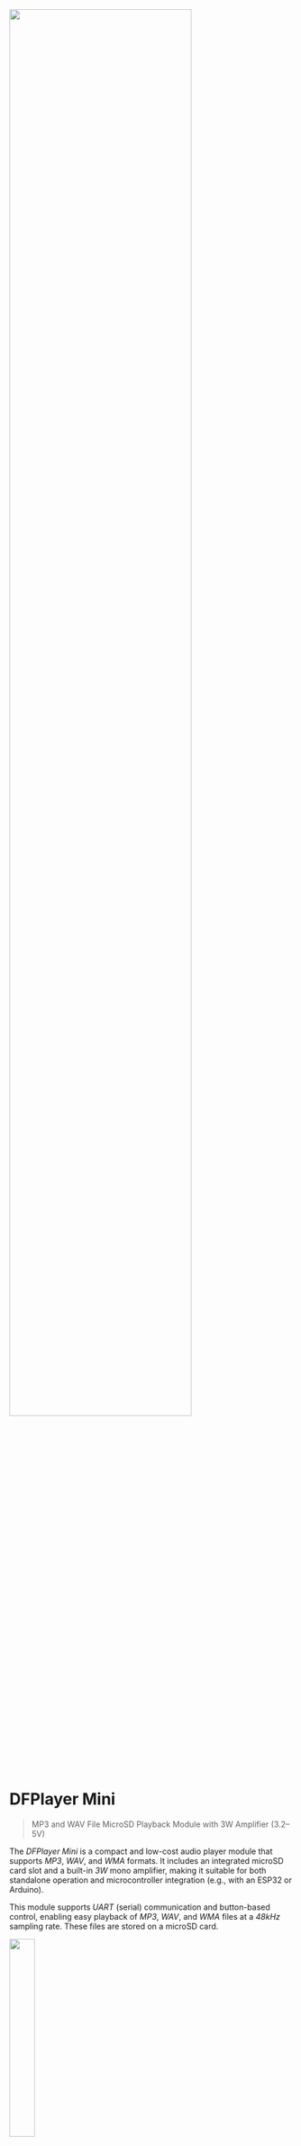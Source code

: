 <img src="/assets/images/amplifier.png" width="80%" height="80%" />

# DFPlayer Mini

> MP3 and WAV File MicroSD Playback Module with 3W Amplifier (3.2–5V)

The *DFPlayer Mini* is a compact and low-cost audio player module that supports *MP3*, *WAV*, and *WMA* formats. It includes an integrated microSD card slot and a built-in *3W* mono amplifier, making it suitable for both standalone operation and microcontroller integration (e.g., with an ESP32 or Arduino).

This module supports *UART* (serial) communication and button-based control, enabling easy playback of *MP3*, *WAV*, and *WMA* files at a *48kHz* sampling rate. These files are stored on a microSD card.

<img src="images/dfplayer_mini_sdcard_overview.png" width="30%" height="30%" />

> [!IMPORTANT]  
> There are various versions of this board available. If you plan to use a microcontroller to control the module via *UART*, ensure that the version you order is compatible with your software libraries (see below for more details).

## Overview

The *DFPlayer Mini* adds audio playback capabilities to your project and can be operated either standalone or controlled by a microcontroller via *UART* (serial interface). It has a wide voltage range (*3.2V* - *5V*), making it compatible with both *3.3V* and *5V* microcontrollers, as well as single *Li-ion* batteries.

Audio files can be stored on a microSD card with a maximum capacity of *32GB*.



<img src="images/dfplayer_mini_topangle2.png" width="30%" height="30%" />


| Item | Description |
| --- | --- |
| **Operating Voltage** | *3.2V–5V* |
| **Standby Current** | *~20mA* |
| **Max Current** | *~200mA* (*~50mA* when not using the built-in amplifier) |
| **Audio Formats** | *MP3, WAV, WMA* |
| **SD Card Support** | *MicroSD card, up to 32GB* |
| **File System** | *FAT16, FAT32* |
| **Audio File Limit** | *Up to 100 folders, 255 audio files per folder* |
| **Sampling Rate** | *8 / 11.025 / 12 / 16 / 22.05 / 24 / 32 / 44.1 / 48 kHz* |
| **DAC** | *24-bit (dynamic range 90dB, SNR 85dB)* |
| **Amplifier** | *3W mono* |
| **Stereo Support** | *Only in some module variants* |
| **Volume Control** | *30 levels* |
| **Equalizer Settings** | *6 presets* |
| **Standalone Control** | *Yes, via GPIO buttons* |
| **Microcontroller Support** | *Yes, via UART (default baud rate: 9600 bps)* |
| **ESPHome Support** | *Yes, see the **[dfplayer](https://esphome.io/components/dfplayer.html)** component* |

### Mono Amplifier

The *DFPlayer Mini* includes a *3W mono amplifier* based on the *YX5200*, *8002*, or *MH2024K-24SS* chip. This allows you to directly connect **one** small speaker with an impedance of *4Ω* or *8Ω* and a power rating of *3W* or higher.

The speaker output (`SPK1` and `SPK2`) is *bridge-tied load (BTL) mono*, meaning it combines the left and right audio channels into a single mixed mono output.

Additionally, the module provides separate `DAC_R` and `DAC_L` outputs, which allow you to connect external stereo headphones or amplifiers. However, note that these pins still output a duplicated mono signal, rather than true stereo.

### Audio Formats

The *DFPlayer Mini* supports *MP3*, *WAV*, and *WMA* audio formats.

<details><summary>Improving Audio Quality</summary><br/>

Once you are able to hear sound, evaluate the audio quality. If you notice noise or other audio issues, you can try improving the quality with the following steps:

1. **Review Power Supply:**  
   - **3.3V:** If you are running the *DFPlayer Mini* at *3.3V*, consider switching to the **5V** pin on your microcontroller instead. If you use a *3.3V* microcontroller, add a *1KΩ* resistor in series with the `TX` pin of the *DFPlayer Mini*.  
   - **AC Adapter:** If you're using an *AC USB power supply*, try switching to a power bank. If this reduces noise, it may indicate that your adapter is introducing interference. In this case, consider using a *USB isolator* or another method to prevent noise from affecting the *DFPlayer Mini*.

2. **Enable Auto Mute:** If your *DFPlayer Mini* PCB supports it, bridge the solder pads to enable the *auto mute* function (more details below).

3. **Add a Decoupling Capacitor:** Insert a large electrolytic capacitor in series with the speaker output, ensuring the correct polarity.
</details>


## Pinout

This is the *DFPlayer Mini* pin-out:

<img src="images/dfplayer_mini_pinout.png" width="80%" height="80%" />

| Pin   | Description                     | Notes |
|-------|---------------------------------|-------|
| **VCC**  | Power supply (*3.2V–5.0V*) | |
| **RX**   | UART serial input | For external playback control |
| **TX**   | UART serial output | For receiving audio status feedback |
| **DAC_R** | Native audio output (right)  | Both DAC channels duplicate the mono signal |
| **DAC_L** | Native audio output (left)  | Both DAC channels duplicate the mono signal |
| **SPK2**  | Mono speaker (+) | |
| **GND**   | Ground | |
| **SPK1**  | Mono speaker (-) | |
| **IO1**   | Trigger port #1 | Short press: *play previous*<br/>Long press: *decrease volume* |
| **GND**   | Ground | |
| **IO2**   | Trigger port #2 | Short press: *play next*<br/>Long press: *increase volume* |
| **KEY1**  | AD port #1 | Functionality depends on resistor (see below) |
| **KEY2**  | AD port #2 | Functionality depends on resistor (see below) |
| **USB+**  | USB+ DP | |
| **USB-**  | USB- DP | |
| **BUSY**  | Current status indicator | Low: *playing*<br/>High: *idle/standby/pause* |

## Power Supply

The primary considerations for powering the *DFPlayer Mini* are ensuring *sufficient* power and isolating *noise*:

- **Power Consumption:** The *DFPlayer Mini* can draw up to *200mA* when using its internal *3W amplifier*. Since your microcontroller and potentially other components like displays also require power, the total current draw can quickly exceed *500mA*. Many development boards use inexpensive voltage regulators that typically have a maximum current capacity of *500mA*, with some even having a lower limit.
- **Noise:** When powering your setup from an *AC USB power adapter*, you may introduce substantial noise. If you notice this, try using a power bank instead. If this improves sound quality and you must use AC power, consider adding a *USB isolator* to prevent interference.

The most robust power setup involves directly feeding *5V USB power* to the *DFPlayer Mini*, bypassing any voltage regulator on your microcontroller development board.

Since it is easy to switch between *3.3V* and *5V* wiring, start with *3.3V* if you're using a *3.3V* microcontroller. If you encounter issues, you can switch to *5V* for improved performance.

</details>

#### Powering with 3.3V (ESP32 Example)

If the voltage regulator on your *3.3V microcontroller board* can handle more than *500mA*, you can drive the *DFPlayer Mini* directly from the `3V3` pin:

<img src="images/dfplayer_mini_schematics_3v.png" width="80%" height="80%" />

> [!TIP]  
> For *5V Arduinos*, connect the red power line to the `5V` output pin instead.

#### Powering with 5V (ESP32 Example)

The *3.3V* setup described above may or may not be suitable for your needs, depending on the following factors:

- **Voltage Regulator:** If the voltage regulator on your microcontroller board is underpowered, you may experience instability, noise, clicking sounds, or resets.
- **Audio Chip:** Some *DFPlayer Mini clones* use audio chips that are not compatible with *3.3V*.

Switching to a *5V* setup is simple:

- **Power Line:** Switch the red power line from the `3V3` pin to the `5V` pin, bypassing the internal voltage regulator. This allows the *DFPlayer Mini* to be directly powered by the *USB power input*.
- **Resistor:** To protect the *DFPlayer Mini*, add a *1kΩ* resistor in series with the *TX* line to prevent damage from the *5V* logic levels.

<img src="images/dfplayer_mini_schematics_5v.png" width="80%" height="80%" />
## Microcontroller Control

The *DFPlayer Mini* can be controlled via *UART* (serial communication). As is typical with serial interfaces, ensure you connect the *DFPlayer Mini* `RX` pin to your microcontroller's `TX` pin, and vice versa.

Additionally, make sure you use the appropriate *GPIOs* for the serial interface. Some microcontrollers allow remapping to any *GPIO*, while others require specific, designated *GPIOs*.

- Connect `RX` to the microcontroller's `TX` pin to send *UART* commands to the *DFPlayer Mini*.
- Connect `TX` to the microcontroller's `RX` pin to receive status feedback. While the feedback line isn't strictly required, many libraries wait for acknowledgment messages and may hang without it.
- If there is a voltage mismatch between the *DFPlayer Mini* and the microcontroller, use a *1kΩ* protective resistor on the *DFPlayer Mini* `TX` line.

<details><summary>Run an Initial Test</summary><br/>

The subtle differences between *DFPlayer Mini* boards can significantly impact the supported UART commands and the file structure the module expects on the SD card.

To ensure everything is working properly, start by testing your *DFPlayer Mini* with [this test code](https://github.com/ghmartin77/DFPlayerAnalyzer). This will verify the basic functionality and help isolate any issues.

</details>

## Physical Control (Standalone Mode)

The *DFPlayer Mini* does not require a microcontroller and can be controlled directly using push buttons:

<img src="images/dfplayer_mini_backangle.png" width="20%" height="20%" />

- **Digital Input:**  
  Use push buttons connected to `IO1` and `IO2` for simple *previous/next* control. These inputs function as standard digital inputs.
- **Analog Input:**  
  For more control options, use `KEY1` and `KEY2` in conjunction with a resistor-based push button matrix. These inputs function as analog inputs, where each button press corresponds to a unique resistance value.

<img src="images/dfplayer_mini_schematics_nomc.png" width="100%" height="100%" />
## Hardware Variations, Clones, Knock-Offs

The *DFPlayer Mini* is so popular that numerous clones and knock-offs have been produced. These versions are often visually similar and pin-compatible, but subtle differences in chip types and PCB design can lead to significant variations that might affect your project (see below).

### Audio Decoder

When examining the bottom part of the module, you'll notice two chips:

* **MP3 Player:** The larger 16- or 24-pin audio decoder chip is usually a *MH2024K-24SS*, or one of the many compatible alternatives, such as *MH2024K-16SS*, *YX5200-24SS*, or clones like the *AB23...*, *AB24...*, *AF24...* series from Chinese manufacturers like *Jieli Technology (JL)*.
* **Audio Amplifier:** The smaller 8-pin audio amplifier is typically a *8002D* knock-off, which is a simple *2W* or *3W* mono audio amplifier.

<img src="images/dfplayer_mini_hardware_chip_variation.png" width="60%" height="60%" />

Most chips found on *DFPlayer Mini* modules are from generic Chinese manufacturers, and may have no markings or use non-public numbering. If you do find a datasheet, it is likely to be in Chinese.

<img src="images/dfplayer_mini_hardware_compare_t.png" width="30%" height="30%" />

Below are some findings compiled from the community. Please note that these observations may be *subjective*, may result from a *combination* of chip types and PCB design, may have been coincidental, or may have been addressed by newer versions. Test for yourself before purchasing in bulk.

| Chip | 3.3V | 5V | Library Support | Remarks |
| --- | --- | --- | --- | --- |
| MH2024K-16SS | humming | ok | needs tweaking  | red LED, responds differently to IO actions |
| MH2024K-24SS narrow chip | humming | ok | yes | red LED, may introduce delays |
| MH2024K-24SS wider chip | ok | ok | yes | blue LED |
| JL AB23xxx | ok | ok | yes | blue LED |
| JL AB24xxx | | | | |
| JL AF24xxx | | | | |
### Use Auto-Mute (if available)

Some PCBs feature a solder bridge that can be moved to the opposite side (marked with red arrows in the illustration). 

By default, a *0Ω* bridge is mounted at the solder bridge marked `P`. This can be removed and instead mounted to another solder bridge on the opposite side.

<img src="images/dfplayer_mini_hardware_diff.png" width="60%" height="60%" />

This controls the built-in audio amplifier and can significantly improve sound quality:

* **Always On (Default):** By default, the audio amplifier *mute* pin is permanently grounded, keeping the amplifier always on, even if no audio is playing. This can amplify noise, such as humming and crackling sounds.
* **Auto-Mute:** When the solder bridge is moved to the opposite side, the mute pin is set to *high* by default (muted). The audio amplifier will only turn on when *DFPlayer Mini* plays audio and its `BUSY` pin goes *low*.

There are additional subtle differences marked by the green arrows. Aside from different chips, the number of capacitors may vary, and some boards include a solder bridge marked `A` with an unknown purpose.

> Tags: Audio, 3W, Amplifier, Mono, SD Card, MP3, WAV, WMA, Uart, FAT32

[Visit Page on Website](https://done.land/components/audio/playback/dfplayermini?833367021909255401) - created 2025-02-08 - last edited 2025-02-09
